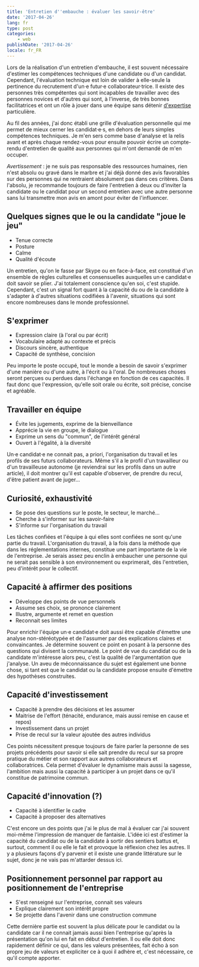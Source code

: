 ```yaml
---
title: 'Entretien d''embauche : évaluer les savoir-être'
date: '2017-04-26'
lang: fr
type: post
categories:
    - web
publishDate: '2017-04-26'
locale: fr_FR
---
```


Lors de la réalisation d'un entretien d'embauche, il est souvent nécessaire d'estimer les compétences techniques d'une candidate ou d'un candidat. Cependant, l'évaluation technique est loin de valider à elle-seule la pertinence du recrutement d'un·e futur·e collaborateur·trice. Il existe des personnes très compétentes qui sont incapables de travailler avec des personnes novices et d'autres qui sont, à l'inverse, de très bonnes facilitatrices et ont un rôle à jouer dans une équipe sans détenir [d'expertise](/2015/09/expert-ou-pas/ "Expert ou pas ?") particulière.

Au fil des années, j'ai donc établi une grille d'évaluation personnelle qui me permet de mieux cerner les candidat·e·s, en dehors de leurs simples compétences techniques. Je m'en sers comme base d'analyse et la relis avant et après chaque rendez-vous pour ensuite pouvoir écrire un compte-rendu d'entretien de qualité aux personnes qui m'ont demandé de m'en occuper.

*Avertissement* : je ne suis pas responsable des ressources humaines, rien n'est absolu ou gravé dans le marbre et j'ai déjà donné des avis favorables sur des personnes qui ne rentraient absolument pas dans ces critères. Dans l'absolu, je recommande toujours de faire l'entretien à deux ou d'inviter la candidate ou le candidat pour un second entretien avec une autre personne sans lui transmettre mon avis en amont pour éviter de l'influencer.

<!-- more -->

## Quelques signes que le ou la candidate "joue le jeu"

* Tenue correcte
* Posture
* Calme
* Qualité d'écoute

Un entretien, qu'on le fasse par Skype ou en face-à-face, est constitué d'un ensemble de règles culturelles et consensuelles auxquelles un·e candidat·e doit savoir se plier. J'ai totalement conscience qu'en soi, c'est stupide. Cependant, c'est un signal fort quant à la capacité du ou de la candidate à s'adapter à d'autres situations codifiées à l'avenir, situations qui sont encore nombreuses dans le monde professionnel.

## S'exprimer

* Expression claire (à l'oral ou par écrit)
* Vocabulaire adapté au contexte et précis
* Discours sincère, authentique
* Capacité de synthèse, concision

Peu importe le poste occupé, tout le monde a besoin de savoir s'exprimer d'une manière ou d'une autre, à l'écrit ou à l'oral. De nombreuses choses seront perçues ou perdues dans l'échange en fonction de ces capacités. Il faut donc que l'expression, qu'elle soit orale ou écrite, soit précise, concise et agréable.

## Travailler en équipe

* Évite les jugements, exprime de la bienveillance
* Apprécie la vie en groupe, le dialogue
* Exprime un sens du "commun", de l'intérêt général
* Ouvert à l'égalité, à la diversité

Un·e candidat·e ne connait pas, <span lang="la">a priori</span>, l'organisation du travail et les profils de ses futurs collaborateurs. Même s'il a le profil d'un travailleur ou d'un travailleuse autonome (je reviendrai sur les profils dans un autre article), il doit montrer qu'il est capable d'observer, de prendre du recul, d'être patient avant de juger…

## Curiosité, exhaustivité

* Se pose des questions sur le poste, le secteur, le marché…
* Cherche à s'informer sur les savoir-faire
* S'informe sur l'organisation du travail

Les tâches confiées et l'équipe à qui elles sont confiées ne sont qu'une partie du travail. L'organisation du travail, à la fois dans la méthode que dans les réglementations internes, constitue une part importante de la vie de l'entreprise. Je serais assez peu enclin à embaucher une personne qui ne serait pas sensible à son environnement ou exprimerait, dès l'entretien, peu d'intérêt pour le collectif.

## Capacité à affirmer des positions

* Développe des points de vue personnels
* Assume ses choix, se prononce clairement
* Illustre, argumente et remet en question
* Reconnait ses limites

Pour enrichir l'équipe un·e candidat·e doit aussi être capable d'émettre une analyse non-stéréotypée et de l'assumer par des explications claires et convaincantes. Je détermine souvent ce point en posant à la personne des questions qui divisent la communauté. Le point de vue du candidat ou de la candidate m'intéresse alors peu, c'est la qualité de l'argumentation que j'analyse. Un aveu de méconnaissance du sujet est également une bonne chose, si tant est que le candidat ou la candidate propose ensuite d'émettre des hypothèses construites.

## Capacité d'investissement

* Capacité à prendre des décisions et les assumer
* Maitrise de l'effort (ténacité, endurance, mais aussi remise en cause et repos)
* Investissement dans un projet
* Prise de recul sur la valeur ajoutée des autres individus

Ces points nécessitent presque toujours de faire parler la personne de ses projets précédents pour savoir si elle sait prendre du recul sur sa propre pratique du métier et son rapport aux autres collaborateurs et collaboratrices. Cela permet d'évaluer le dynamisme mais aussi la sagesse, l'ambition mais aussi la capacité à participer à un projet dans ce qu'il constitue de patrimoine commun.

## Capacité d'innovation (?)

* Capacité à identifier le cadre
* Capacité à proposer des alternatives

C'est encore un des points que j'ai le plus de mal à évaluer car j'ai souvent moi-même l'impression de manquer de fantaisie. L'idée ici est d'estimer la capacité du candidat ou de la candidate à sortir des sentiers battus et, surtout, comment il ou elle le fait et provoque la réflexion chez les autres. Il y a plusieurs façons d'y parvenir et il existe une grande littérature sur le sujet, donc je ne vais pas m'attarder dessus ici.

## Positionnement personnel par rapport au positionnement de l'entreprise

* S'est renseigné sur l'entreprise, connait ses valeurs
* Explique clairement son intérêt propre
* Se projette dans l'avenir dans une construction commune

Cette dernière partie est souvent la plus délicate pour le candidat ou la candidate car il ne connait jamais aussi bien l'entreprise qu'après la présentation qu'on lui en fait en début d'entretien. Il ou elle doit donc rapidement définir ce qui, dans les valeurs présentées, fait écho à son propre jeu de valeurs et expliciter ce à quoi il adhère et, c'est nécessaire, ce qu'il compte apporter.
